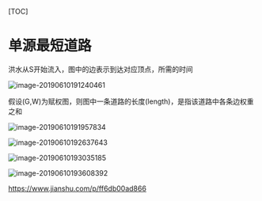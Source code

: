 [TOC]

# 单源最短道路

洪水从S开始流入，图中的边表示到达对应顶点，所需的时间

![image-20190610191240461](/Users/chenyansong/Documents/note/images/discrete_math/image-20190610191240461.png)

假设(G,W)为赋权图，则图中一条道路的长度(length)，是指该道路中各条边权重之和

![image-20190610191957834](/Users/chenyansong/Documents/note/images/discrete_math/image-20190610191957834.png)

![image-20190610192637643](/Users/chenyansong/Documents/note/images/discrete_math/image-20190610192637643.png)

![image-20190610193035185](/Users/chenyansong/Documents/note/images/discrete_math/image-20190610193035185.png)



![image-20190610193608392](/Users/chenyansong/Documents/note/images/discrete_math/image-20190610193608392.png)



https://www.jianshu.com/p/ff6db00ad866



